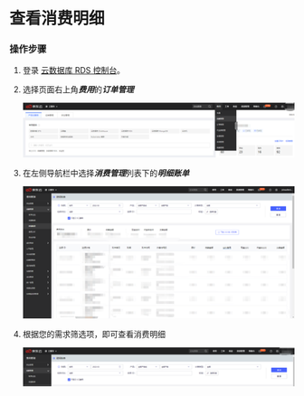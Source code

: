 # 查看消费明细

### 操作步骤

1. 登录 [云数据库 RDS 控制台](https://rds-console.jdcloud.com/database)。

2. 选择页面右上角***费用***的***订单管理***

   ![消费管理](../../image/RDS/consumption-1.png)

3. 在左侧导航栏中选择***消费管理***列表下的***明细账单***

   ![消费管理](../../image/RDS/consumption-2.png)

4. 根据您的需求筛选项，即可查看消费明细

   ![消费管理](../../image/RDS/consumption-3.png)